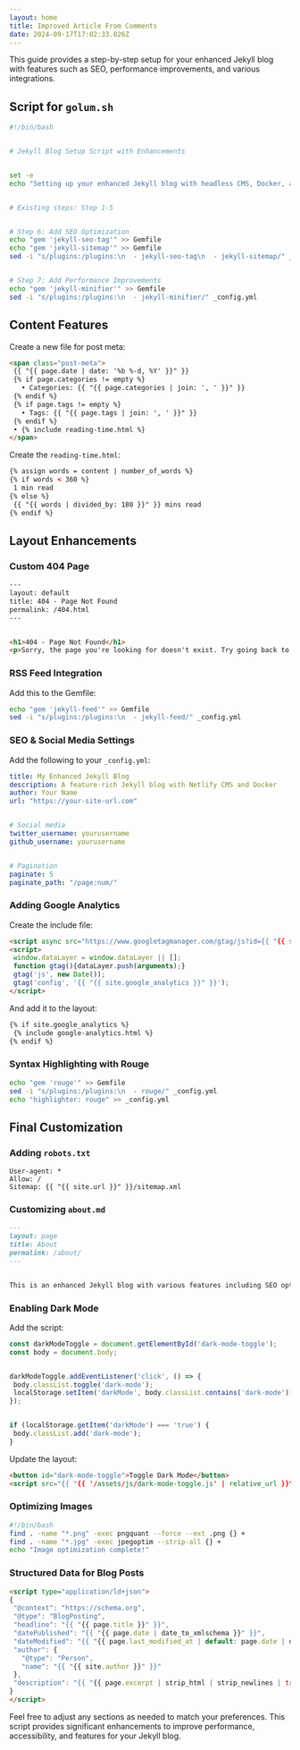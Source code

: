 ```yaml
---
layout: home
title: Improved Article From Comments
date: 2024-09-17T17:02:33.026Z
---
```

This guide provides a step-by-step setup for your enhanced Jekyll blog with features such as SEO, performance improvements, and various integrations.


## Script for `golum.sh`


```bash
#!/bin/bash


# Jekyll Blog Setup Script with Enhancements


set -e
echo "Setting up your enhanced Jekyll blog with headless CMS, Docker, and Netlify..."


# Existing steps: Step 1-5


# Step 6: Add SEO Optimization
echo "gem 'jekyll-seo-tag'" >> Gemfile
echo "gem 'jekyll-sitemap'" >> Gemfile
sed -i "s/plugins:/plugins:\n  - jekyll-seo-tag\n  - jekyll-sitemap/" _config.yml


# Step 7: Add Performance Improvements
echo "gem 'jekyll-minifier'" >> Gemfile
sed -i "s/plugins:/plugins:\n  - jekyll-minifier/" _config.yml
```


## Content Features


Create a new file for post meta:


```html
<span class="post-meta">
 {{ "{{ page.date | date: '%b %-d, %Y' }}" }}
 {% if page.categories != empty %}
   • Categories: {{ "{{ page.categories | join: ', ' }}" }}
 {% endif %}
 {% if page.tags != empty %}
   • Tags: {{ "{{ page.tags | join: ', ' }}" }}
 {% endif %}
 • {% include reading-time.html %}
</span>
```


Create the `reading-time.html`:


```html
{% assign words = content | number_of_words %}
{% if words < 360 %}
 1 min read
{% else %}
 {{ "{{ words | divided_by: 180 }}" }} mins read
{% endif %}
```


## Layout Enhancements


### Custom 404 Page


```html
---
layout: default
title: 404 - Page Not Found
permalink: /404.html
---


<h1>404 - Page Not Found</h1>
<p>Sorry, the page you're looking for doesn't exist. Try going back to the <a href="/">homepage</a>.</p>
```


### RSS Feed Integration


Add this to the Gemfile:


```bash
echo "gem 'jekyll-feed'" >> Gemfile
sed -i "s/plugins:/plugins:\n  - jekyll-feed/" _config.yml
```


### SEO & Social Media Settings


Add the following to your `_config.yml`:


```yml
title: My Enhanced Jekyll Blog
description: A feature-rich Jekyll blog with Netlify CMS and Docker
author: Your Name
url: "https://your-site-url.com"


# Social media
twitter_username: yourusername
github_username: yourusername


# Pagination
paginate: 5
paginate_path: "/page:num/"
```


### Adding Google Analytics


Create the include file:


```html
<script async src="https://www.googletagmanager.com/gtag/js?id={{ "{{ site.google_analytics }}" }}"></script>
<script>
 window.dataLayer = window.dataLayer || [];
 function gtag(){dataLayer.push(arguments);}
 gtag('js', new Date());
 gtag('config', '{{ "{{ site.google_analytics }}" }}');
</script>
```


And add it to the layout:


```html
{% if site.google_analytics %}
 {% include google-analytics.html %}
{% endif %}
```


### Syntax Highlighting with Rouge


```bash
echo "gem 'rouge'" >> Gemfile
sed -i "s/plugins:/plugins:\n  - rouge/" _config.yml
echo "highlighter: rouge" >> _config.yml
```


## Final Customization


### Adding `robots.txt`


```text
User-agent: *
Allow: /
Sitemap: {{ "{{ site.url }}" }}/sitemap.xml
```


### Customizing `about.md`


```md
---
layout: page
title: About
permalink: /about/
---


This is an enhanced Jekyll blog with various features including SEO optimization, performance improvements, and more.
```


### Enabling Dark Mode


Add the script:


```js
const darkModeToggle = document.getElementById('dark-mode-toggle');
const body = document.body;


darkModeToggle.addEventListener('click', () => {
 body.classList.toggle('dark-mode');
 localStorage.setItem('darkMode', body.classList.contains('dark-mode'));
});


if (localStorage.getItem('darkMode') === 'true') {
 body.classList.add('dark-mode');
}
```


Update the layout:


```html
<button id="dark-mode-toggle">Toggle Dark Mode</button>
<script src="{{ "{{ '/assets/js/dark-mode-toggle.js' | relative_url }}" }}"></script>
```


### Optimizing Images


```bash
#!/bin/bash
find . -name "*.png" -exec pngquant --force --ext .png {} +
find . -name "*.jpg" -exec jpegoptim --strip-all {} +
echo "Image optimization complete!"
```


### Structured Data for Blog Posts


```html
<script type="application/ld+json">
{
 "@context": "https://schema.org",
 "@type": "BlogPosting",
 "headline": "{{ "{{ page.title }}" }}",
 "datePublished": "{{ "{{ page.date | date_to_xmlschema }}" }}",
 "dateModified": "{{ "{{ page.last_modified_at | default: page.date | date_to_xmlschema }}" }}",
 "author": {
   "@type": "Person",
   "name": "{{ "{{ site.author }}" }}"
 },
 "description": "{{ "{{ page.excerpt | strip_html | strip_newlines | truncate: 160 }}" }}"
}
</script>
```


Feel free to adjust any sections as needed to match your preferences. This script provides significant enhancements to improve performance, accessibility, and features for your Jekyll blog.
